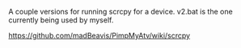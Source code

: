 A couple versions for running scrcpy for a device.  v2.bat is the one currently being used by myself.

https://github.com/madBeavis/PimpMyAtv/wiki/scrcpy
